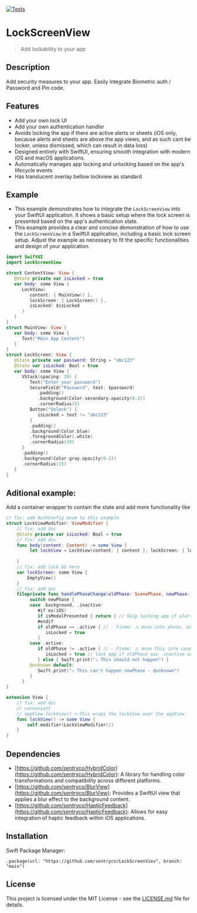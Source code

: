 [![Tests](https://github.com/sentryco/LockScreenView/actions/workflows/Tests.yml/badge.svg)](https://github.com/sentryco/LockScreenView/actions/workflows/Tests.yml)

# LockScreenView

> Add lockability to your app

## Description 

Add security measures to your app. Easily integrate Biometric auth / Password and Pin code. 

## Features

- Add your own lock UI 
- Add your own authentication handler 
- Avoids locking the app if there are active alerts or sheets (iOS only, because alerts and sheets are above the app views, and as such cant be locker, unless dismissed, which can result in data loss)
- Designed entirely with SwiftUI, ensuring smooth integration with modern iOS and macOS applications.
- Automatically manages app locking and unlocking based on the app's lifecycle events
- Has translucent overlay bellow lockview as standard

## Example

- This example demonstrates how to integrate the `LockScreenView` into your SwiftUI application. It shows a basic setup where the lock screen is presented based on the app's authentication state.
- This example provides a clear and concise demonstration of how to use the `LockScreenView` in a SwiftUI application, including a basic lock screen setup. Adjust the example as necessary to fit the specific functionalities and design of your application.

```swift
import SwiftUI
import LockScreenView

struct ContentView: View {
   @State private var isLocked = true
   var body: some View {
      LockView(
         content: { MainView() },
         lockScreen: { LockScreen() },
         isLocked: $isLocked
      )
   }
}
struct MainView: View {
   var body: some View {
      Text("Main App Content")
   }
}
struct LockScreen: View {
   @State private var password: String = "abc123"
   @State var isLocked: Bool = true
   var body: some View {
      VStack(spacing: 20) {
         Text("Enter your password")
         SecureField("Password", text: $password)
            .padding()
            .background(Color.secondary.opacity(0.3))
            .cornerRadius(5)
         Button("Unlock") {
            isLocked = text != "abc123"
         }
         .padding()
         .background(Color.blue)
         .foregroundColor(.white)
         .cornerRadius(10)
      }
      .padding()
      .background(Color.gray.opacity(0.2))
      .cornerRadius(15)
   }
}
```

## Aditional example:

Add a container wrapper to contain the state and add more functionality like 

```swift
// fix: add AuthConfig enum to this example
struct LockViewModifier: ViewModifier {
    // fix: add doc
    @State private var isLocked: Bool = true
    // fix: add doc
    func body(content: Content) -> some View {
         let lockView = LockView(content: { content }, lockScreen: { lockScreen }, isLocked: isLocked, onPhaseChange: handlePhaseChange)
        
    }
    // fix: add lock UI here
    var lockScreen: some View {
        EmptyView()
    }
    // fix: add doc
    fileprivate func handlePhaseChange(oldPhase: ScenePhase, newPhase: ScenePhase) {
         switch newPhase {
         case .background, .inactive:
            #if os(iOS)
            if isModalPresented { return } // Skip locking app if alert or sheet is active (only for IOS, macOS doesn't have autolock yet)
            #endif
            if oldPhase == .active { // - Fixme: ⚠️️ move into phase, ask copilot
               isLocked = true
            }
         case .active:
            if oldPhase != .active { // - Fixme: ⚠️️ move this into case?, ask copilot
               isLocked = true // lock app if oldPhase was .inactive or .background, and new phase is .active
            } else { Swift.print("⚠️️ This should not happen") }
         @unknown default:
            Swift.print("⚠️️ This can't happen newPhase - @unknown")
         }
      }  
}

extension View {
    // fix: add doc
    // convenient
    // appView.lockView() <-This wraps the lockView over the appView
    func lockView() -> some View {
        self.modifier(LockViewModifier())
    }
}
```


## Dependencies

- [https://github.com/sentryco/HybridColor](https://github.com/sentryco/HybridColor): A library for handling color transformations and compatibility across different platforms.
- [https://github.com/sentryco/BlurView](https://github.com/sentryco/BlurView): Provides a SwiftUI view that applies a blur effect to the background content.
- [https://github.com/sentryco/HapticFeedback](https://github.com/sentryco/HapticFeedback): Allows for easy integration of haptic feedback within iOS applications.

## Installation

Swift Package Manager:
```
.package(url: "https://github.com/sentryco/LockScreenViev", branch: "main")
```

## License

This project is licensed under the MIT License - see the [LICENSE.md](LICENSE.md) file for details.
